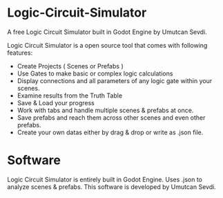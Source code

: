 # Logic-Circuit-Simulator
A free Logic Circuit Simulator built in Godot Engine by Umutcan Sevdi.

Logic Circuit Simulator is a open source tool that comes with following features:
  * Create Projects ( Scenes or Prefabs )
  * Use Gates to make basic or complex logic calculations
  * Display connections and all parameters of any logic gate within your scenes.
  * Examine results from the Truth Table
  * Save & Load your progress
  * Work with tabs and handle multiple scenes & prefabs at once.
  * Save prefabs and reach them across other scenes and even other prefabs. 
  * Create your own datas either by drag & drop or write as .json file.

# Software
  Logic Circuit Simulator is entirely built in Godot Engine.
  Uses .json to analyze scenes & prefabs.
  This software is developed by Umutcan Sevdi.
